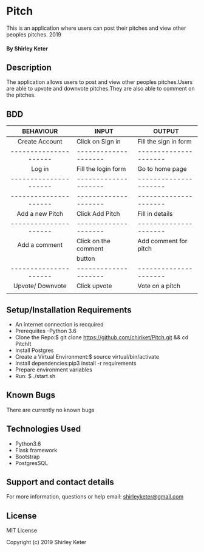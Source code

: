 # Pitch

This is an application where users can post their pitches and view other peoples pitches. 2019

#### By Shirley Keter

## Description
The application allows users to post and view other peoples pitches.Users are able to upvote and downvote pitches.They are also able to comment on the pitches.

## BDD
|BEHAVIOUR            | INPUT              |   OUTPUT            |
|:-------------------:|--------------------|---------------------|
| Create  Account	  |Click on Sign in    |Fill the sign in form|
|---------------------|--------------------|---------------------|
| Log in              |Fill the login form |Go to home page      |
|---------------------|--------------------|---------------------|	                                                  | View Pitches        | Click category     |list of pitches      |
|---------------------|--------------------|---------------------|		
| Add a new Pitch	  |Click Add Pitch     |Fill in details      |
|---------------------|--------------------|---------------------|	
| Add a comment       |Click on the comment|Add comment for pitch|
|                     | button             |                     |
|---------------------|--------------------|---------------------|                                                    |                     |                    |                     |
| Upvote/ Downvote    |Click upvote 	   |Vote on a pitch      |                                                    |/Downvote            |                    |                     |
|                     |                    |                     |

## Setup/Installation Requirements

* An internet connection is recquired
* Prerequiites -Python 3.6
* Clone the Repo:$ git clone https://github.com/chiriket/Pitch.git && cd PitchIt
* Install Postgres
* Create a Virtual Environment:$ source virtual/bin/activate
* Install dependencies:pip3 install -r requirements
* Prepare environment variables
* Run: $ ./start.sh



## Known Bugs
There are currently no known bugs

## Technologies Used
* Python3.6
* Flask framework
* Bootstrap
* PostgresSQL

## Support and contact details
For more information, questions or help  email: shirleyketer@gmail.com

## License
MIT License

Copyright (c) 2019 Shirley Keter